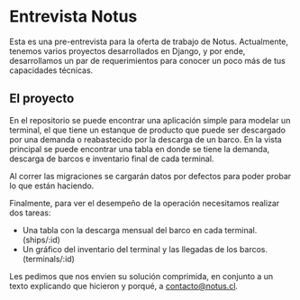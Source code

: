# Entrevista Notus

Esta es una pre-entrevista para la oferta de trabajo de Notus. Actualmente, tenemos varios proyectos desarrollados en Django, y por ende, desarrollamos un par de requerimientos para conocer un poco más de tus capacidades técnicas.


## El proyecto

En el repositorio se puede encontrar una aplicación simple para modelar un terminal, el que tiene un estanque de producto que puede ser descargado por una demanda o reabastecido por la descarga de un barco. En la vista principal se puede encontrar una tabla en donde se tiene la demanda, descarga de barcos e inventario final de cada terminal.

Al correr las migraciones se cargarán datos por defectos para poder probar lo que están haciendo.

Finalmente, para ver el desempeño de la operación necesitamos realizar dos tareas:

- Una tabla con la descarga mensual del barco en cada terminal. (ships/:id)
- Un gráfico del inventario del terminal y las llegadas de los barcos. (terminals/:id)

Les pedimos que nos envien su solución comprimida, en conjunto a un texto explicando que hicieron y porqué, a [contacto@notus.cl](mailto:contacto@notus.cl).
